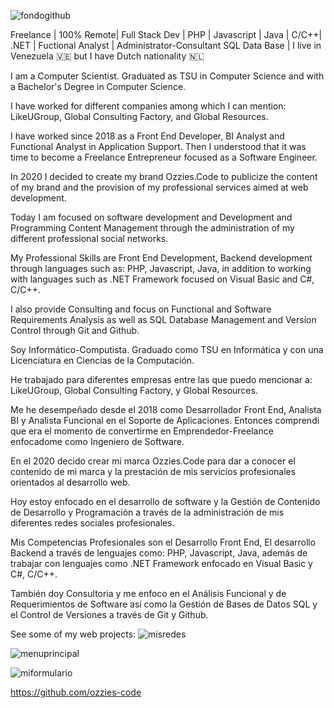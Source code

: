 ![fondogithub](https://github.com/ozzies-code/ozzies-code/assets/83247451/ee219323-0adc-4e33-855e-e828efa6b5b6)

Freelance | 100% Remote| Full Stack Dev | PHP | Javascript | Java | C/C++| .NET | Fuctional Analyst | Administrator-Consultant SQL Data Base | I live in Venezuela 🇻🇪 but I have Dutch nationality 🇳🇱

I am a Computer Scientist. Graduated as TSU in Computer Science and with a Bachelor's Degree in Computer Science. 

I have worked for different companies among which I can mention: LikeUGroup, Global Consulting Factory, and Global Resources. 

I have worked since 2018 as a Front End Developer, BI Analyst and Functional Analyst in Application Support. Then I understood that it was time to become a Freelance Entrepreneur focused as a Software Engineer. 

 In 2020 I decided to create my brand Ozzies.Code to publicize the content of my brand and the provision of my professional services aimed at web development. 

 Today I am focused on software development and Development and Programming Content Management through the administration of my different professional social networks. 

My Professional Skills are Front End Development, Backend development through languages ​​such as: PHP, Javascript, Java, in addition to working with languages ​​such as .NET Framework focused on Visual Basic and C#, C/C++. 

I also provide Consulting and focus on Functional and Software Requirements Analysis as well as SQL Database Management and Version Control through Git and Github.


Soy Informático-Computista. Graduado como TSU en Informática y con una Licenciatura en Ciencias de la Computación. 

He trabajado para diferentes empresas entre las que puedo mencionar a: LikeUGroup, Global Consulting Factory, y Global Resources. 

Me he desempeñado desde el 2018 como Desarrollador Front End, Analista BI y Analista Funcional en el Soporte de Aplicaciones. Entonces comprendi que era el momento de convertirme en Emprendedor-Freelance enfocadome como Ingeniero de Software. 

En el 2020 decido crear mi marca Ozzies.Code para dar a conocer el contenido de mi marca y la prestación de mis servicios profesionales orientados al desarrollo web. 

Hoy estoy enfocado en el desarrollo de software y la Gestión de Contenido de Desarrollo y Programación a través de la administración de mis diferentes redes sociales profesionales. 

Mis Competencias Profesionales son el Desarrollo Front End, El desarrollo Backend a través de lenguajes como: PHP, Javascript, Java, además de trabajar con lenguajes como .NET Framework enfocado en Visual Basic y C#, C/C++. 

También doy Consultoria y me enfoco en el Análisis Funcional y de Requerimientos de Software así como la Gestión de Bases de Datos SQL y el Control de Versiones a través de Git y Github.


See some of my web projects:
![misredes](https://github.com/ozzies-code/ozzies-code/assets/83247451/c02db9d5-e259-4b7c-b0a4-c91b1afeba13)


![menuprincipal](https://github.com/ozzies-code/ozzies-code/assets/83247451/56202684-2041-4c6f-ac0d-74bc4878aa95)


![miformulario](https://github.com/ozzies-code/ozzies-code/assets/83247451/9a0a2e12-e91e-4e60-9df6-576ca1922539)

https://github.com/ozzies-code




<!--


**ozzies-code/ozzies-code** is a ✨ _special_ ✨ repository because its `README.md` (this file) appears on your GitHub profile.

Here are some ideas to get you started:

- 🔭 I’m currently working on ...
- 🌱 I’m currently learning ...
- 👯 I’m looking to collaborate on ...
- 🤔 I’m looking for help with ...
- 💬 Ask me about ...
- 📫 How to reach me: ...
- 😄 Pronouns: ...
- ⚡ Fun fact: ...
-->
